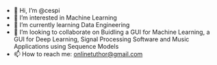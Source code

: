 - 👋 Hi, I’m @cespi
- 👀 I’m interested in Machine Learning
- 🌱 I’m currently learning Data Engineering
- 💞️ I’m looking to collaborate on Buidling a GUI for Machine Learning, a GUI for Deep Learning, Signal Processing Software and Music Applications using Sequence Models
- 📫 How to reach me: onlinetuthor@gmail.com

<!---
cespi/cespi is a ✨ special ✨ repository because its `README.md` (this file) appears on your GitHub profile.
You can click the Preview link to take a look at your changes.
--->
